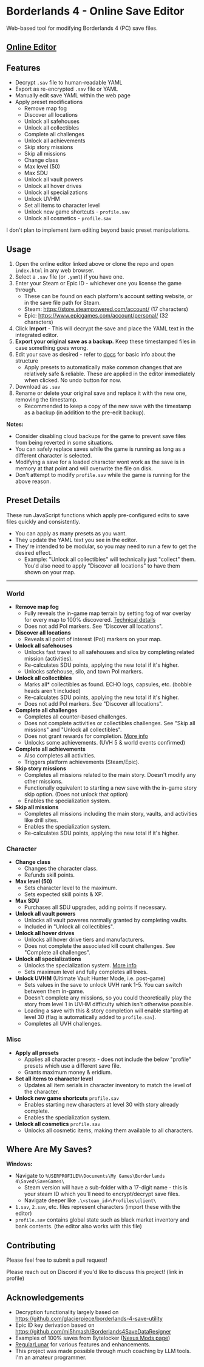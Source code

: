 # Borderlands 4 - Online Save Editor
Web-based tool for modifying Borderlands 4 (PC) save files.

## [Online Editor](https://iyre.github.io/bl4-save-tools/)

## Features
- Decrypt `.sav` file to human-readable YAML
- Export as re-encrypted `.sav` file or YAML
- Manually edit save YAML within the web page
- Apply preset modifications
  - Remove map fog
  - Discover all locations
  - Unlock all safehouses
  - Unlock all collectibles
  - Complete all challenges
  - Unlock all achievements
  - Skip story missions
  - Skip all missions
  - Change class
  - Max level (50)
  - Max SDU
  - Unlock all vault powers
  - Unlock all hover drives
  - Unlock all specializations
  - Unlock UVHM
  - Set all items to character level
  - Unlock new game shortcuts - `profile.sav`
  - Unlock all cosmetics - `profile.sav`

I don't plan to implement item editing beyond basic preset manipulations.

## Usage
1. Open the online editor linked above or clone the repo and open `index.html` in any web browser.
2. Select a `.sav` file (or `.yaml`) if you have one.
3. Enter your Steam or Epic ID - whichever one you license the game through.
   - These can be found on each platform's account setting website, or in the save file path for Steam.
   - Steam: https://store.steampowered.com/account/ (17 characters)
   - Epic: https://www.epicgames.com/account/personal/ (32 characters)
4. Click **Import** - This will decrypt the save and place the YAML text in the integrated editor.
5. **Export your original save as a backup.** Keep these timestamped files in case something goes wrong.
6. Edit your save as desired - refer to [docs](docs/README.md) for basic info about the structure
   - Apply presets to automatically make common changes that are relatively safe & reliable. These are applied in the editor immediately when clicked. No undo button for now.
7. Download as `.sav`
8. Rename or delete your original save and replace it with the new one, removing the timestamp.
   - Recommended to keep a copy of the new save with the timestamp as a backup (in addition to the pre-edit backup).

**Notes:**
- Consider disabling cloud backups for the game to prevent save files from being reverted in some situations.
- You can safely replace saves while the game is running as long as a different character is selected.
- Modifying a save for a loaded character wont work as the save is in memory at that point and will overwrite the file on disk.
- Don't attempt to modify `profile.sav` while the game is running for the above reason.

## Preset Details
These run JavaScript functions which apply pre-configured edits to save files quickly and consistently.

- You can apply as many presets as you want.
- They update the YAML text you see in the editor.
- They're intended to be modular, so you may need to run a few to get the desired effect.
  - Example: "Unlock all collectibles" will technically just "collect" them. You'd also need to apply "Discover all locations" to have them shown on your map. 

---
### World
- **Remove map fog**
  - Fully reveals the in-game map terrain by setting fog of war overlay for every map to 100% discovered. [Technical details](docs/exploration.md)
  - Does not add PoI markers. See "Discover all locations".
- **Discover all locations**
  - Reveals all point of interest (PoI) markers on your map.
- **Unlock all safehouses**
  - Unlocks fast travel to all safehouses and silos by completing related mission (activities).
  - Re-calculates SDU points, applying the new total if it's higher.
  - Unlocks safehouse, silo, and town PoI markers.
- **Unlock all collectibles**
  - Marks all* collectibles as found. ECHO logs, capsules, etc. (bobble heads aren't included)
  - Re-calculates SDU points, applying the new total if it's higher.
  - Does not add PoI markers. See "Discover all locations".
- **Complete all challenges**
  - Completes all counter-based challenges.
  - Does not complete activities or collectibles challenges. See "Skip all missions" and "Unlock all collectibles".
  - Does not grant rewards for completion. [More info](docs/challenges.md)
  - Unlocks some achievements. (UVH 5 & world events confirmed)
- **Complete all achievements**
  - Also completes all activities.
  - Triggers platform achievements (Steam/Epic).
- **Skip story missions**
  - Completes all missions related to the main story. Doesn't modify any other missions.
  - Functionally equivalent to starting a new save with the in-game story skip option. (Does not unlock that option)
  - Enables the specialization system.
- **Skip all missions**
  - Completes all missions including the main story, vaults, and activities like drill sites.
  - Enables the specialization system.
  - Re-calculates SDU points, applying the new total if it's higher.

### Character
- **Change class**
  - Changes the character class.
  - Refunds skill points.
- **Max level (50)**
  - Sets character level to the maximum.
  - Sets expected skill points & XP.
- **Max SDU**
  - Purchases all SDU upgrades, adding points if necessary.
- **Unlock all vault powers**
  - Unlocks all vault poweres normally granted by completing vaults.
  - Included in "Unlock all collectibles".
- **Unlock all hover drives**
  - Unlocks all hover drive tiers and manufacturers.
  - Does not complete the associated kill count challenges. See "Complete all challenges".
- **Unlock all specializations**
  - Unlocks the specialization system. [More info](docs/unlockables.md)
  - Sets maximum level and fully completes all trees.
- **Unlock UVHM** (Ultimate Vault Hunter Mode, i.e. post-game)
  - Sets values in the save to unlock UVH rank 1-5. You can switch between them in-game.
  - Doesn't complete any missions, so you could theoretically play the story from level 1 in UVHM difficulty which isn't otherwise possible.
  - Loading a save with this & story completion will enable starting at level 30 (flag is automatically added to `profile.sav`).
  - Completes all UVH challenges.

### Misc
- **Apply all presets**
  - Applies all character presets - does not include the below "profile" presets which use a different save file.
  - Grants maximum money & eridium.
- **Set all items to character level**
  - Updates all item serials in character inventory to match the level of the character.
- **Unlock new game shortcuts**  `profile.sav`
  - Enables starting new characters at level 30 with story already complete.
  - Enables the specialization system.
- **Unlock all cosmetics**  `profile.sav`
  - Unlocks all cosmetic items, making them available to all characters.

## Where Are My Saves?
**Windows:**
- Navigate to `%USERPROFILE%\Documents\My Games\Borderlands 4\Saved\SaveGames\`
  - Steam version will have a sub-folder with a 17-digit name - this is your steam ID which you'll need to encrypt/decrypt save files.
  - Navigate deeper like `.\<steam_id>\Profiles\client\`
- `1.sav`, `2.sav`, etc. files represent characters (import these with the editor)
- `profile.sav` contains global state such as black market inventory and bank contents. (the editor also works with this file)

## Contributing
Please feel free to submit a pull request!

Please reach out on Discord if you'd like to discuss this project! (link in profile)

## Acknowledgements
- Decryption functionality largely based on https://github.com/glacierpiece/borderlands-4-save-utility
- Epic ID key derivation based on https://github.com/mi5hmash/Borderlands4SaveDataResigner
- Examples of 100% saves from Bytelocker ([Nexus Mods page](https://www.nexusmods.com/borderlands4/mods/84))
- [RegularLunar](https://github.com/RegularLunar) for various features and enhancements.
- This project was made possible through much coaching by LLM tools. I'm an amateur programmer.

